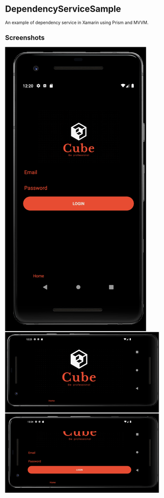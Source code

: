 # DependencyServiceSample
An example of dependency service in Xamarin using Prism and MVVM. 

<h2 align="left">Screenshots</h2>

<p align="left">
 <img src="https://github.com/anagparedes/Xam-DependencyServiceSample/blob/main/Screenshots/portrait-orientation.png">
 <img src="https://github.com/anagparedes/Xam-DependencyServiceSample/blob/main/Screenshots/landscape-orientation.png">
 <img src="https://github.com/anagparedes/Xam-DependencyServiceSample/blob/main/Screenshots/landscape-orientation-2.png">
</p>
